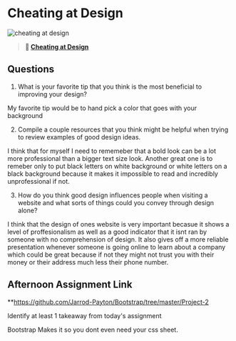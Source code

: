 # Cheating at Design

![cheating at design](https://bcw.blob.core.windows.net/public/img/courses/5247609446691139)

> **📖 [Cheating at Design](https://codeworksacademy.com/fs-student-guide/resources/wk1/04-Cheating-at-Design)**

## Questions

1. What is your favorite tip that you think is the most beneficial to improving your design?

My favorite tip would be to hand pick a color that goes with your background

2. Compile a couple resources that you think might be helpful when trying to review examples of good design ideas.

I think that for myself I need to rememeber that a bold look can be a lot more professional than a bigger text size look. Another great one is to remeber only to put black letters on white background or white letters on a black background because it makes it impossible to read and incredibly unprofessional if not.

3. How do you think good design influences people when visiting a website and what sorts of things could you convey through design alone?

I think that the design of ones website is very important becasue it shows a level of proffesionalism as well as a good indicator that it isnt ran by someone with no comprehension of design. It also gives off a more reliable presentation whenever someone is going online to learn about a company which could be great because if not they might not trust you with their money or their address much less their phone number.

## Afternoon Assignment Link

**https://github.com/Jarrod-Payton/Bootstrap/tree/master/Project-2

Identify at least 1 takeaway from today's assignment

Bootstrap Makes it so you dont even need your css sheet.